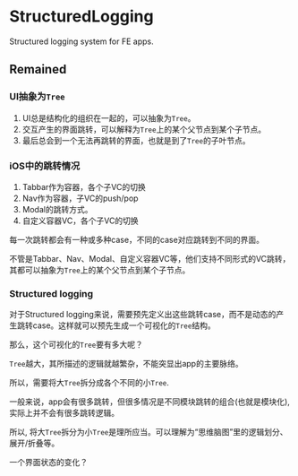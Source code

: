 # StructuredLogging

Structured logging system for FE apps.

## Remained

### UI抽象为`Tree`

1. UI总是结构化的组织在一起的，可以抽象为`Tree`。
2. 交互产生的界面跳转，可以解释为`Tree`上的某个父节点到某个子节点。
3. 最后总会到一个无法再跳转的界面，也就是到了`Tree`的子叶节点。

### iOS中的跳转情况

1. Tabbar作为容器，各个子VC的切换
2. Nav作为容器，子VC的push/pop
3. Modal的跳转方式。
4. 自定义容器VC，各个子VC的切换

每一次跳转都会有一种或多种case，不同的case对应跳转到不同的界面。

不管是Tabbar、Nav、Modal、自定义容器VC等，他们支持不同形式的VC跳转，其都可以抽象为`Tree`上的某个父节点到某个子节点。

### Structured logging

对于Structured logging来说，需要预先定义出这些跳转case，而不是动态的产生跳转case。这样就可以预先生成一个可视化的`Tree`结构。

那么，这个可视化的`Tree`要有多大呢？

`Tree`越大，其所描述的逻辑就越繁杂，不能突显出app的主要脉络。

所以，需要将大`Tree`拆分成各个不同的小`Tree`.

一般来说，app会有很多跳转，但很多情况是不同模块跳转的组合(也就是模块化), 实际上并不会有很多跳转逻辑。

所以, 将大`Tree`拆分为小`Tree`是理所应当。可以理解为“思维脑图”里的逻辑划分、展开/折叠等。





一个界面状态的变化？
